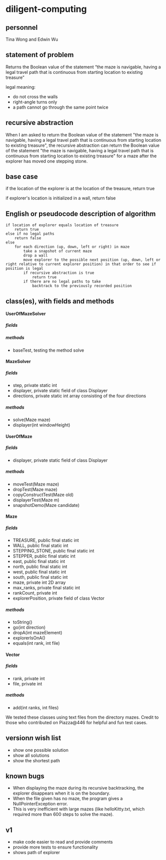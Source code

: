# diligent-computing

## personnel
Tina Wong and Edwin Wu

## statement of problem
Returns the Boolean value of the statement “the maze is navigable, having a legal
travel path that is continuous from starting location to existing treasure”

legal meaning:
- do not cross the walls
- right-angle turns only
- a path cannot go through the same point twice

## recursive abstraction
When I am asked to return the Boolean value of the statement "the maze is navigable, having a legal travel path that is continuous from starting location to existing treasure", the recursive abstraction can return the Boolean value of the statement "the maze is navigable, having a legal travel path that is continuous from starting location to existing treasure" for a maze after the explorer has moved one stepping stone.

## base case
if the location of the explorer is at the location of the treasure, return true

if explorer's location is initialized in a wall, return false

## English or pseudocode description of algorithm
```
if location of explorer equals location of treasure
	return true
else if no legal paths
	return false
else
	for each direction (up, down, left or right) in maze
		take a snapshot of current maze
		drop a wall
		move explorer to the possible next position (up, down, left or right relative to current explorer position) in that order to see if position is legal
		if recursive abstraction is true
			return true
		if there are no legal paths to take
			backtrack to the previously recorded position
```
## class(es), with fields and methods
#### UserOfMazeSolver
##### fields

##### methods
- baseTest, testing the method solve

#### MazeSolver
##### fields
- step, private static int
- displayer, private static field of class Displayer
- directions, private static int array consisting of the four directions

##### methods
- solve(Maze maze)
- displayer(int windowHeight)

#### UserOfMaze
##### fields
- displayer, private static field of class Displayer

##### methods
- moveTest(Maze maze)
- dropTest(Maze maze)
- copyConstructTest(Maze old)
- displayerTest(Maze m)
- snapshotDemo(Maze candidate)

#### Maze
##### fields
- TREASURE, public final static int
- WALL, public final static int
- STEPPING_STONE, public final static int
- STEPPER, public final static int
- east, public final static int
- north, public final static int
- west, public final static int
- south, public final static int
- maze, private int 2D array
- max_ranks, private final static int
- rankCount, private int
- explorerPosition, private field of class Vector

##### methods
- toString()
- go(int direction)
- dropA(int mazeElement)
- explorerIsOnA()
- equals(int rank, int file)

#### Vector
##### fields
- rank, private int
- file, private int

##### methods
- add(int ranks, int files)


We tested these classes using text files from the directory mazes. Credit to those who contributed on Piazza@446 for helpful and fun test cases.


## version*n* wish list
- show one possible solution
- show all solutions
- show the shortest path

## known bugs
- When displaying the maze during its recursive backtracking, the explorer disappears when it is on the boundary.
- When the file given has no maze, the program gives a NullPointerException error. 
- This is very inefficient with large mazes (like helloKitty.txt, which required more than 600 steps to solve the maze).

## v1
- make code easier to read and provide comments
- provide more tests to ensure functionality
- shows path of explorer